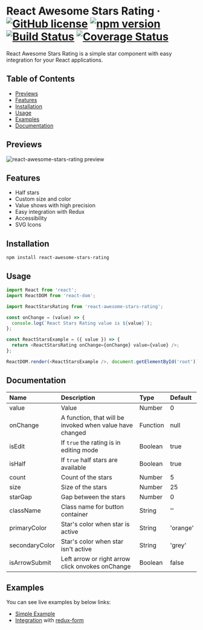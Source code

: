 # React Awesome Stars Rating &middot; [![GitHub license](https://img.shields.io/badge/license-MIT-blue.svg)](https://github.com/fedoryakubovich/react-awesome-stars-rating/blob/master/LICENSE) [![npm version](https://img.shields.io/npm/v/react-awesome-stars-rating.svg?style=flat)](https://www.npmjs.com/package/react-awesome-stars-rating) [![Build Status](https://img.shields.io/travis/fedoryakubovich/react-awesome-stars-rating/release/v0.1.8.svg)](https://travis-ci.org/) [![Coverage Status](https://coveralls.io/repos/fedoryakubovich/react-awesome-stars-rating/badge.svg?branch=release/v0.1.8)](https://coveralls.io/github/fedoryakubovich/react-awesome-stars-rating?branch=release/v0.1.8)

React Awesome Stars Rating is a simple star component with easy integration for your React applications.

## Table of Contents

- [Previews](#previews)
- [Features](#features)
- [Installation](#installation)
- [Usage](#usage)
- [Examples](#examples)
- [Documentation](#documentation)

## Previews

![react-awesome-stars-rating preview](https://github.com/fedoryakubovich/react-awesome-stars-rating/blob/release/v0.1.8/images/gifs/react-awesome-stars-rating.gif)

## Features

- Half stars
- Custom size and color
- Value shows with high precision
- Easy integration with Redux
- Accessibility
- SVG Icons

## Installation

`npm install react-awesome-stars-rating`

## Usage

```javascript
import React from 'react';
import ReactDOM from 'react-dom';

import ReactStarsRating from 'react-awesome-stars-rating';

const onChange = (value) => {
  console.log(`React Stars Rating value is ${value}`);
};

const ReactStarsExample = ({ value }) => {
  return <ReactStarsRating onChange={onChange} value={value} />;
};

ReactDOM.render(<ReactStarsExample />, document.getElementById('root'));
```

## Documentation

| Name           | Description                                              | Type     | Default  |
| :------------- | :------------------------------------------------------- | :------- | :------- |
| value          | Value                                                    | Number   | 0        |
| onChange       | A function, that will be invoked when value have changed | Function | null     |
| isEdit         | If `true` the rating is in editing mode                  | Boolean  | true     |
| isHalf         | If `true` half stars are available                       | Boolean  | true     |
| count          | Count of the stars                                       | Number   | 5        |
| size           | Size of the stars                                        | Number   | 25       |
| starGap        | Gap between the stars                                    | Number   | 0        |
| className      | Class name for button container                          | String   | ''       |
| primaryColor   | Star's color when star is active                         | String   | 'orange' |
| secondaryColor | Star's color when star isn't active                      | String   | 'grey'   |
| isArrowSubmit  | Left arrow or right arrow click onvokes onChange         | Boolean  | false    |

## Examples

You can see live examples by below links:

- [Simple Example](https://repl.it/@fedoryakubovich/React-Awesome-Stars-Rating-Simple-Example)
- [Integration](https://repl.it/@fedoryakubovich/React-Awesome-Stars-Rating-Redux-Form-Example) with [redux-form](https://github.com/erikras/redux-form)
